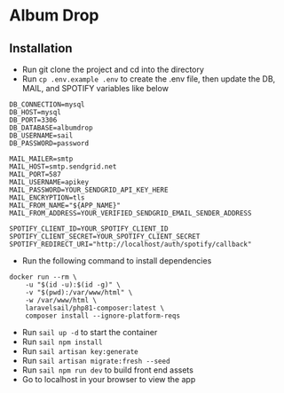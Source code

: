 # Album Drop

## Installation

-   Run git clone the project and cd into the directory
-   Run `cp .env.example .env` to create the .env file, then update the DB, MAIL, and SPOTIFY variables like below

```
DB_CONNECTION=mysql
DB_HOST=mysql
DB_PORT=3306
DB_DATABASE=albumdrop
DB_USERNAME=sail
DB_PASSWORD=password

MAIL_MAILER=smtp
MAIL_HOST=smtp.sendgrid.net
MAIL_PORT=587
MAIL_USERNAME=apikey
MAIL_PASSWORD=YOUR_SENDGRID_API_KEY_HERE
MAIL_ENCRYPTION=tls
MAIL_FROM_NAME="${APP_NAME}"
MAIL_FROM_ADDRESS=YOUR_VERIFIED_SENDGRID_EMAIL_SENDER_ADDRESS

SPOTIFY_CLIENT_ID=YOUR_SPOTIFY_CLIENT_ID
SPOTIFY_CLIENT_SECRET=YOUR_SPOTIFY_CLIENT_SECRET
SPOTIFY_REDIRECT_URI="http://localhost/auth/spotify/callback"
```

-   Run the following command to install dependencies

```
docker run --rm \
    -u "$(id -u):$(id -g)" \
    -v "$(pwd):/var/www/html" \
    -w /var/www/html \
    laravelsail/php81-composer:latest \
    composer install --ignore-platform-reqs
```

-   Run `sail up -d` to start the container
-   Run `sail npm install`
-   Run `sail artisan key:generate`
-   Run `sail artisan migrate:fresh --seed`
-   Run `sail npm run dev` to build front end assets
-   Go to localhost in your browser to view the app
